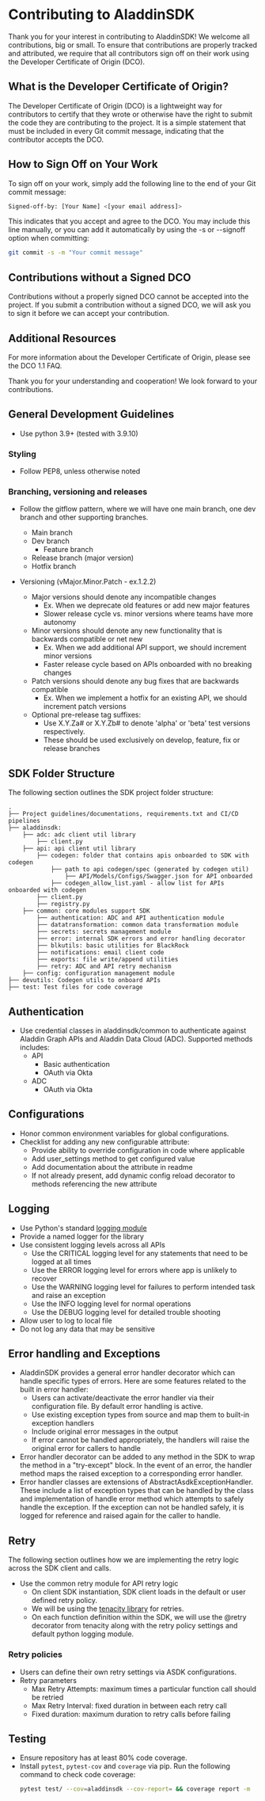 # Contributing to AladdinSDK

Thank you for your interest in contributing to AladdinSDK! We welcome all contributions, big or small. To ensure that contributions are properly tracked and attributed, we require that all contributors sign off on their work using the Developer Certificate of Origin (DCO).

## What is the Developer Certificate of Origin?

The Developer Certificate of Origin (DCO) is a lightweight way for contributors to certify that they wrote or otherwise have the right to submit the code they are contributing to the project. It is a simple statement that must be included in every Git commit message, indicating that the contributor accepts the DCO.

## How to Sign Off on Your Work

To sign off on your work, simply add the following line to the end of your Git commit message:

```bash
Signed-off-by: [Your Name] <[your email address]>
```

This indicates that you accept and agree to the DCO. You may include this line manually, or you can add it automatically by using the -s or --signoff option when committing:

```bash
git commit -s -m "Your commit message"
```

## Contributions without a Signed DCO

Contributions without a properly signed DCO cannot be accepted into the project. If you submit a contribution without a signed DCO, we will ask you to sign it before we can accept your contribution.

## Additional Resources

For more information about the Developer Certificate of Origin, please see the DCO 1.1 FAQ.

Thank you for your understanding and cooperation! We look forward to your contributions.

## General Development Guidelines 
- Use python 3.9+ (tested with 3.9.10)

### Styling 
- Follow PEP8, unless otherwise noted 

### Branching, versioning and releases
- Follow the gitflow pattern, where we will have one main branch, one dev branch and other supporting branches. 
    - Main branch
    - Dev branch
        - Feature branch
    - Release branch (major version)
    - Hotfix branch

- Versioning (vMajor.Minor.Patch - ex.1.2.2)
    - Major versions should denote any incompatible changes
        - Ex. When we deprecate old features or add new major features 
        - Slower release cycle vs. minor versions where teams have more autonomy 
    - Minor versions should denote any new functionality that is backwards compatible or net new
        - Ex. When we add additional API support, we should increment minor versions
        - Faster release cycle based on APIs onboarded with no breaking changes
    - Patch versions should denote any bug fixes that are backwards compatible 
        - Ex. When we implement a hotfix for an existing API, we should increment patch versions
    - Optional pre-release tag suffixes:
        - Use X.Y.Za# or X.Y.Zb# to denote 'alpha' or 'beta' test versions respectively.
        - These should be used exclusively on develop, feature, fix or release branches


## SDK Folder Structure
The following section outlines the SDK project folder structure:
 
    .
    ├── Project guidelines/documentations, requirements.txt and CI/CD pipelines
    ├── aladdinsdk: 
        ├── adc: adc client util library 
			├── client.py
        ├── api: api client util library 
            ├── codegen: folder that contains apis onboarded to SDK with codegen
                ├── path to api codegen/spec (generated by codegen util)
                    ├── API/Models/Configs/Swagger.json for API onboarded
                ├── codegen_allow_list.yaml - allow list for APIs onboarded with codegen
            ├── client.py
            ├── registry.py
        ├── common: core modules support SDK 
            ├── authentication: ADC and API authentication module
            ├── datatransformation: common data transformation module
            ├── secrets: secrets management module
            ├── error: internal SDK errors and error handling decorator
            ├── blkutils: basic utilities for BlackRock
            ├── notifications: email client code
            ├── exports: file write/append utilities
            ├── retry: ADC and API retry mechanism
        ├── config: configuration management module 
    ├── devutils: Codegen utils to onboard APIs
    ├── test: Test files for code coverage

## Authentication
- Use credential classes in aladdinsdk/common to authenticate against Aladdin Graph APIs and Aladdin Data Cloud (ADC). Supported methods includes:
    - API 
        - Basic authentication 
        - OAuth via Okta
    - ADC
        - OAuth via Okta 

## Configurations 
- Honor common environment variables for global configurations.
- Checklist for adding any new configurable attribute:
    - Provide ability to override configuration in code where applicable
    - Add user_settings method to get configured value
    - Add documentation about the attribute in readme
    - If not already present, add dynamic config reload decorator to methods referencing the new attribute

## Logging
- Use Python's standard [logging module](https://docs.python.org/3/library/logging.html)
- Provide a named logger for the library 
- Use consistent logging levels across all APIs
    - Use the CRITICAL logging level for any statements that need to be logged at all times
    - Use the ERROR logging level for errors where app is unlikely to recover
    - Use the WARNING logging level for failures to perform intended task and raise an exception
    - Use the INFO logging level for normal operations
    - Use the DEBUG logging level for detailed trouble shooting 
- Allow user to log to local file
- Do not log any data that may be sensitive

## Error handling and Exceptions 
- AladdinSDK provides a general error handler decorator which can handle specific types of errors. Here are some features related to the built in error handler:
    - Users can activate/deactivate the error handler via their configuration file. By default error handling is active.
    - Use existing exception types from source and map them to built-in exception handlers
    - Include original error messages in the output 
    - If error cannot be handled appropriately, the handlers will raise the original error for callers to handle
- Error handler decorator can be added to any method in the SDK to wrap the method in a "try-except" block.
In the event of an error, the handler method maps the raised exception to a corresponding error handler.
- Error handler classes are extensions of AbstractAsdkExceptionHandler. These include a list of exception types that can be handled by the class and implementation of handle error method which attempts to safely handle the exception. If the exception can not be handled safely, it is logged for reference and raised again for the caller to handle.

## Retry 
The following section outlines how we are implementing the retry logic across the SDK client and calls.
- Use the common retry module for API retry logic
    - On client SDK instantiation, SDK client loads in the default or user defined retry policy.
    - We will be using the [tenacity library](https://tenacity.readthedocs.io/en/latest/) for retries.
    - On each function definition within the SDK, we will use the @retry decorator from tenacity along with the retry policy settings and default python logging module. 

### Retry policies
- Users can define their own retry settings via ASDK configurations. 
- Retry parameters 
    - Max Retry Attempts: maximum times a particular function call should be retried 
    - Max Retry Interval: fixed duration in between each retry call
    - Fixed duration: maximum duration to retry calls before failing

## Testing
- Ensure repository has at least 80% code coverage.
- Install `pytest`, `pytest-cov` and `coverage` via pip. Run the following command to check code coverage:
    ```sh
    pytest test/ --cov=aladdinsdk --cov-report= && coverage report -m
    ```
